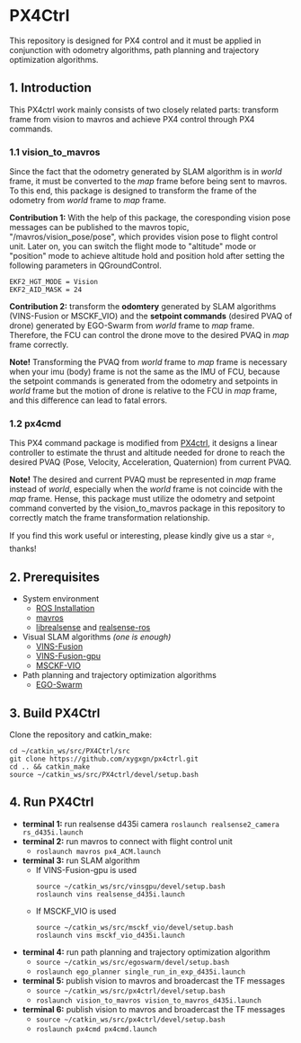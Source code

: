 # PX4Ctrl
This repository is designed for PX4 control and it must be applied in conjunction with odometry algorithms, path planning and trajectory optimization algorithms.

## 1. Introduction
This PX4ctrl work mainly consists of two closely related parts: transform frame from vision to mavros and achieve PX4 control through PX4 commands.

### 1.1 **vision_to_mavros**
Since the fact that the odometry generated by SLAM algorithm is in *world* frame, it must be converted to the *map* frame before being sent to mavros. To this end, this package is designed to transform the frame of the odometry from *world* frame to *map* frame.

**Contribution 1:**
With the help of this package, the coresponding vision pose messages can be published to the mavros topic, "/mavros/vision_pose/pose", which provides vision pose to flight control unit. Later on, you can switch the flight mode to "altitude" mode or "position" mode to achieve altitude hold and position hold after setting the following parameters in QGroundControl.
```
EKF2_HGT_MODE = Vision
EKF2_AID_MASK = 24
```

**Contribution 2:**
transform the **odomtery** generated by SLAM algorithms (VINS-Fusion or MSCKF_VIO) and the **setpoint commands** (desired PVAQ of drone) generated by EGO-Swarm from *world* frame to *map* frame. Therefore, the FCU can control the drone move to the desired PVAQ in *map* frame correctly.

**Note!** Transforming the PVAQ from *world* frame to *map* frame is necessary when your imu (body) frame is not the same as the IMU of FCU, because the setpoint commands is generated from the odometry and setpoints in *world* frame but the motion of drone is relative to the FCU in *map* frame, and this difference can lead to fatal errors.


### 1.2 **px4cmd**
This PX4 command package is modified from [PX4ctrl](https://github.com/ZJU-FAST-Lab/Fast-Drone-250/tree/master/src/realflight_modules/px4ctrl), it designs a linear controller to estimate the thrust and altitude needed for drone to reach the desired PVAQ (Pose, Velocity, Acceleration, Quaternion) from current PVAQ.

**Note!** The desired and current PVAQ must be represented in *map* frame instead of *world*, especially when the *world* frame is not coincide with the *map* frame. Hense, this package must utilize the odometry and setpoint command converted by the vision_to_mavros package in this repository to correctly match the frame transformation relationship.

If you find this work useful or interesting, please kindly give us a star :star:, thanks!

## 2. Prerequisites
* System environment
  * [ROS Installation](http://wiki.ros.org/ROS/Installation)
  * [mavros](https://github.com/mavlink/mavros/blob/master/mavros/README.md#installation)
  * [librealsense](https://github.com/IntelRealSense/librealsense/tree/legacy) and [realsense-ros](https://github.com/IntelRealSense/realsense-ros/tree/ros1-legacy)
* Visual SLAM algorithms *(one is enough)*
  * [VINS-Fusion](https://github.com/HKUST-Aerial-Robotics/VINS-Fusion)
  * [VINS-Fusion-gpu](https://github.com/pjrambo/VINS-Fusion-gpu/tree/master)
  * [MSCKF-VIO](https://github.com/KumarRobotics/msckf_vio)
* Path planning and trajectory optimization algorithms
  * [EGO-Swarm](https://github.com/ZJU-FAST-Lab/ego-planner-swarm)


## 3. Build PX4Ctrl
Clone the repository and catkin_make:
```
cd ~/catkin_ws/src/PX4Ctrl/src
git clone https://github.com/xygxgn/px4ctrl.git
cd .. && catkin_make
source ~/catkin_ws/src/PX4ctrl/devel/setup.bash
```


## 4. Run PX4Ctrl
* **terminal 1:** run realsense d435i camera
  ```roslaunch realsense2_camera rs_d435i.launch```
* **terminal 2:** run mavros to connect with flight control unit
  * `roslaunch mavros px4_ACM.launch`
* **terminal 3:** run SLAM algorithm
  * If VINS-Fusion-gpu is used
    ```
    source ~/catkin_ws/src/vinsgpu/devel/setup.bash
    roslaunch vins realsense_d435i.launch
    ```
  * If MSCKF_VIO is used
    ```
    source ~/catkin_ws/src/msckf_vio/devel/setup.bash
    roslaunch vins msckf_vio_d435i.launch
    ```
* **terminal 4:** run path planning and trajectory optimization algorithm
  * `source ~/catkin_ws/src/egoswarm/devel/setup.bash`
  * `roslaunch ego_planner single_run_in_exp_d435i.launch`
* **terminal 5:** publish vision to mavros and broadercast the TF messages
  * `source ~/catkin_ws/src/px4ctrl/devel/setup.bash`
  * `roslaunch vision_to_mavros vision_to_mavros_d435i.launch`
* **terminal 6:** publish vision to mavros and broadercast the TF messages
  * `source ~/catkin_ws/src/px4ctrl/devel/setup.bash`
  * `roslaunch px4cmd px4cmd.launch`
